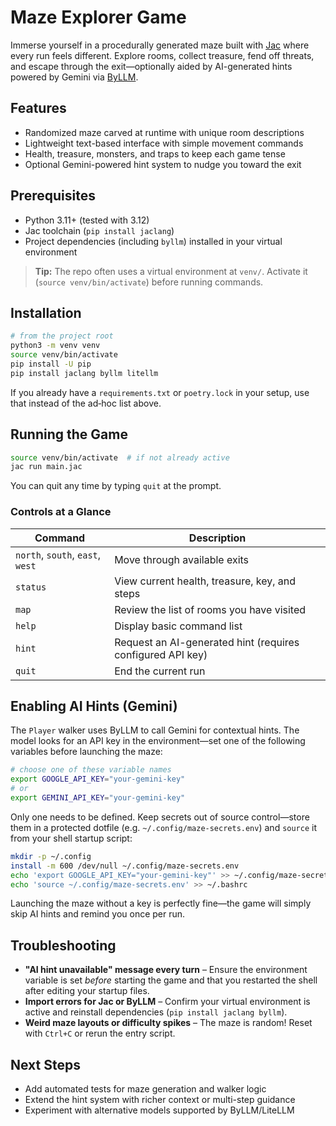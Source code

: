 # Maze Explorer Game

Immerse yourself in a procedurally generated maze built with [Jac](https://github.com/Jaclang/jac) where every run feels different. Explore rooms, collect treasure, fend off threats, and escape through the exit—optionally aided by AI-generated hints powered by Gemini via [ByLLM](https://pypi.org/project/byllm/).

## Features

- Randomized maze carved at runtime with unique room descriptions
- Lightweight text-based interface with simple movement commands
- Health, treasure, monsters, and traps to keep each game tense
- Optional Gemini-powered hint system to nudge you toward the exit

## Prerequisites

- Python 3.11+ (tested with 3.12)
- Jac toolchain (`pip install jaclang`)
- Project dependencies (including `byllm`) installed in your virtual environment

> **Tip:** The repo often uses a virtual environment at `venv/`. Activate it (`source venv/bin/activate`) before running commands.

## Installation

```bash
# from the project root
python3 -m venv venv
source venv/bin/activate
pip install -U pip
pip install jaclang byllm litellm
```

If you already have a `requirements.txt` or `poetry.lock` in your setup, use that instead of the ad‑hoc list above.

## Running the Game

```bash
source venv/bin/activate  # if not already active
jac run main.jac
```

You can quit any time by typing `quit` at the prompt.

### Controls at a Glance

| Command | Description |
|---------|-------------|
| `north`, `south`, `east`, `west` | Move through available exits |
| `status` | View current health, treasure, key, and steps |
| `map` | Review the list of rooms you have visited |
| `help` | Display basic command list |
| `hint` | Request an AI-generated hint (requires configured API key) |
| `quit` | End the current run |

## Enabling AI Hints (Gemini)

The `Player` walker uses ByLLM to call Gemini for contextual hints. The model looks for an API key in the environment—set one of the following variables before launching the maze:

```bash
# choose one of these variable names
export GOOGLE_API_KEY="your-gemini-key"
# or
export GEMINI_API_KEY="your-gemini-key"
```

Only one needs to be defined. Keep secrets out of source control—store them in a protected dotfile (e.g. `~/.config/maze-secrets.env`) and `source` it from your shell startup script:

```bash
mkdir -p ~/.config
install -m 600 /dev/null ~/.config/maze-secrets.env
echo 'export GOOGLE_API_KEY="your-gemini-key"' >> ~/.config/maze-secrets.env
echo 'source ~/.config/maze-secrets.env' >> ~/.bashrc
```

Launching the maze without a key is perfectly fine—the game will simply skip AI hints and remind you once per run.

## Troubleshooting

- **"AI hint unavailable" message every turn** – Ensure the environment variable is set *before* starting the game and that you restarted the shell after editing your startup files.
- **Import errors for Jac or ByLLM** – Confirm your virtual environment is active and reinstall dependencies (`pip install jaclang byllm`).
- **Weird maze layouts or difficulty spikes** – The maze is random! Reset with `Ctrl+C` or rerun the entry script.

## Next Steps

- Add automated tests for maze generation and walker logic
- Extend the hint system with richer context or multi-step guidance
- Experiment with alternative models supported by ByLLM/LiteLLM
